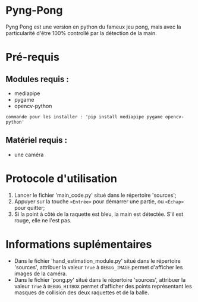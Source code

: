 # Pyng-Pong

Pyng Pong est une version en python du fameux jeu pong, mais avec la particularité d'être 100% controllé par la détection de la main.

# Pré-requis

## Modules requis :

 * mediapipe
 * pygame
 * opencv-python

`commande pour les installer : 'pip install mediapipe pygame opencv-python'`

## Matériel requis :
 
* une caméra

# Protocole d'utilisation

1. Lancer le fichier 'main_code.py' situé dans le répertoire 'sources';
2. Appuyer sur la touche `<Entrée>` pour démarrer une partie, ou `<Échap>` pour quitter;
3. Si la point à côté de la raquette est bleu, la main est détectée. S'il est rouge, elle ne l'est pas.

# Informations suplémentaires

 * Dans le fichier 'hand_estimation_module.py' situé dans le répertoire 'sources', attribuer la valeur `True` à `DEBUG_IMAGE` permet d'afficher les images de la caméra.
 * Dans le fichier 'pong.py' situé dans le répertoire 'sources', attribuer la valeur `True` à `DEBUG_HITBOX` permet d'afficher des points représentant les masques de collision des deux raquettes et de la balle.
